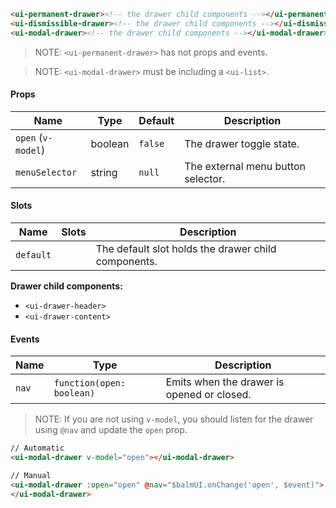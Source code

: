 ```html
<ui-permanent-drawer><!-- the drawer child components --></ui-permanent-drawer>
<ui-dismissible-drawer><!-- the drawer child components --></ui-dismissible-drawer>
<ui-modal-drawer><!-- the drawer child components --></ui-modal-drawer>
```

> NOTE: `<ui-permanent-drawer>` has not props and events.

> NOTE: `<ui-modal-drawer>` must be including a `<ui-list>`.

#### Props

| Name               | Type    | Default | Description                        |
| ------------------ | ------- | ------- | ---------------------------------- |
| `open` (`v-model`) | boolean | `false` | The drawer toggle state.           |
| `menuSelector`     | string  | `null`  | The external menu button selector. |

#### Slots

| Name      | Slots | Description                                         |
| --------- | ----- | --------------------------------------------------- |
| `default` |       | The default slot holds the drawer child components. |

**Drawer child components:**

- `<ui-drawer-header>`
- `<ui-drawer-content>`

#### Events

| Name  | Type                      | Description                                |
| ----- | ------------------------- | ------------------------------------------ |
| `nav` | `function(open: boolean)` | Emits when the drawer is opened or closed. |

> NOTE: If you are not using `v-model`, you should listen for the drawer using `@nav` and update the `open` prop.

```html
// Automatic
<ui-modal-drawer v-model="open"></ui-modal-drawer>

// Manual
<ui-modal-drawer :open="open" @nav="$balmUI.onChange('open', $event)">
</ui-modal-drawer>
```
